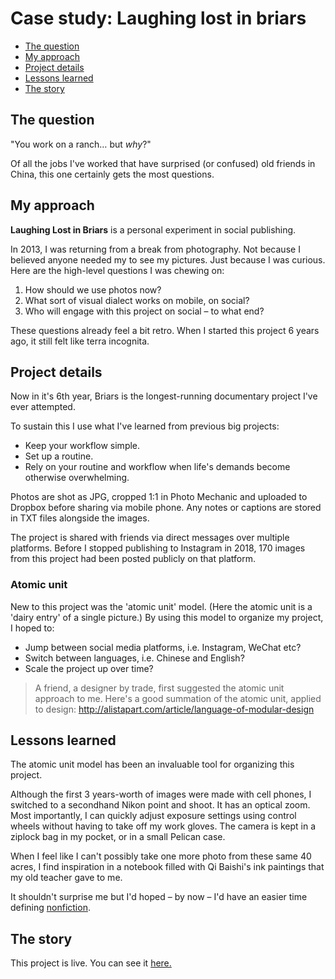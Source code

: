 

# Case study: Laughing lost in briars

* [The question](https://www.zachmccabe.com/case_study_briars.html#the-question)
* [My approach](https://www.zachmccabe.com/case_study_briars.html#my-approach)
* [Project details](https://www.zachmccabe.com/case_study_briars.html#project-details)
* [Lessons learned](https://www.zachmccabe.com/case_study_briars.html#lessons-learned)
* [The story](https://www.zachmccabe.com/case_study_briars.html#the-story)


## The question

"You work on a ranch… but *why*?"

Of all the jobs I've worked that have surprised (or confused) old friends in China, this one certainly gets the most questions. 


## My approach

**Laughing Lost in Briars** is a personal experiment in social publishing.

In 2013, I was returning from a break from photography. Not because I believed anyone needed my to see my pictures. Just because I was curious. Here are the high-level questions I was chewing on:

1. How should we use photos now?
2. What sort of visual dialect works on mobile, on social?
3. Who will engage with this project on social – to what end?

These questions already feel a bit retro. When I started this project 6 years ago, it still felt like terra incognita.



## Project details

Now in it's 6th year, Briars is the longest-running documentary project I've ever attempted.

To sustain this I use what I've learned from previous big projects: 

- Keep your workflow simple.
- Set up a routine.
- Rely on your routine and workflow when life's demands become otherwise overwhelming.

Photos are shot as JPG, cropped 1:1 in Photo Mechanic and uploaded to Dropbox before sharing via mobile phone. Any notes or captions are stored in TXT files alongside the images.

The project is shared with friends via direct messages over multiple platforms. Before I stopped publishing to Instagram in 2018, 170 images from this project had been posted publicly on that platform.


### Atomic unit

New to this project was the 'atomic unit' model. (Here the atomic unit is a 'dairy entry' of a single picture.) By using this model to organize my project, I hoped to:

- Jump between social media platforms, i.e. Instagram, WeChat etc? 
- Switch between languages, i.e. Chinese and English?
- Scale the project up over time?


> A friend, a designer by trade, first suggested the atomic unit approach to me. Here's a good summation of the atomic unit, applied to design: <http://alistapart.com/article/language-of-modular-design>



## Lessons learned

The atomic unit model has been an invaluable tool for organizing this project.

Although the first 3 years-worth of images were made with cell phones, I  switched to a secondhand Nikon point and shoot. It has an optical zoom. Most importantly, I can quickly adjust exposure settings using control wheels without having to take off my work gloves. The camera is kept in a ziplock bag in my pocket, or in a small Pelican case.

When I feel like I can't possibly take one more photo from these same 40 acres, I find inspiration in a notebook filled with Qi Baishi's ink paintings that my old teacher gave to me.

It shouldn't surprise me but I'd hoped – by now – I'd have an easier time defining [nonfiction](https://www.zachmccabe.com/nonfiction.html).


## The story

This project is live. You can see it [here.]()

